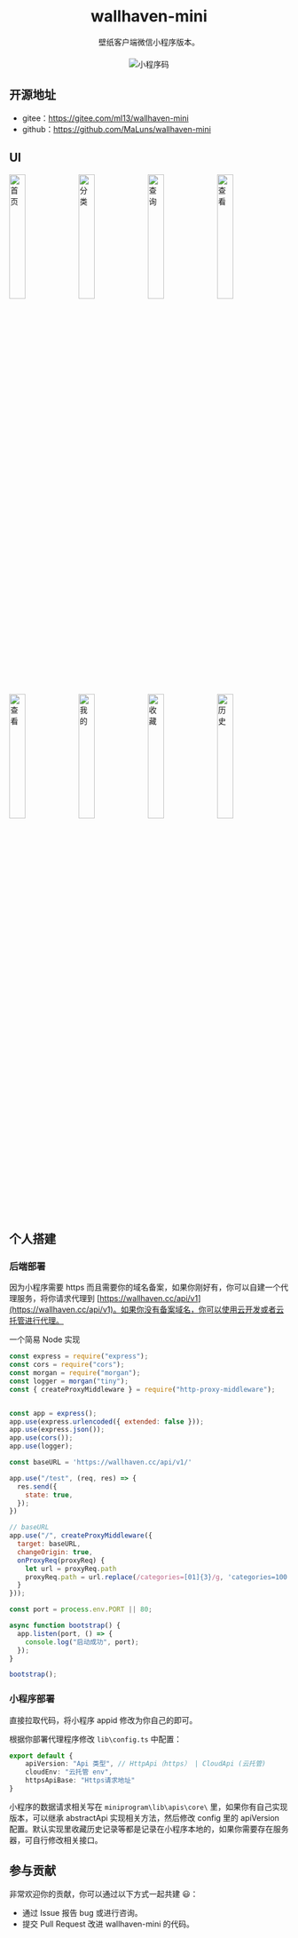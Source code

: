 <h1 align="center">wallhaven-mini</h1>

<p align="center">
  壁纸客户端微信小程序版本。
</p>

<p align="center" style="margin-top: 20px;">
  <img src="https://mp-8b005489-7724-4f8c-afdd-30192ff4f7ae.cdn.bspapp.com/wallhaven/mini-qr.jpg" alt="小程序码" title="小程序码" />
</p>

## 开源地址
- gitee：https://gitee.com/ml13/wallhaven-mini
- github：https://github.com/MaLuns/wallhaven-mini

## UI
<div>
  <img width="24%" src="https://mp-8b005489-7724-4f8c-afdd-30192ff4f7ae.cdn.bspapp.com/wallhaven/mini-home.jpg" alt="首页" title="首页" />
  <img width="24%" src="https://mp-8b005489-7724-4f8c-afdd-30192ff4f7ae.cdn.bspapp.com/wallhaven/mini-seach.jpg" alt="分类" title="分类" >
  <img width="24%" src="https://mp-8b005489-7724-4f8c-afdd-30192ff4f7ae.cdn.bspapp.com/wallhaven/mini-search2.jpg" alt="查询" title="查询" />
  <img width="24%" src="https://mp-8b005489-7724-4f8c-afdd-30192ff4f7ae.cdn.bspapp.com/wallhaven/mini-preview.jpg" alt="查看" title="查看" />
  <img width="24%" src="https://mp-8b005489-7724-4f8c-afdd-30192ff4f7ae.cdn.bspapp.com/wallhaven/mini-preview2.jpg" alt="查看" title="查看" />
  <img width="24%" src="https://mp-8b005489-7724-4f8c-afdd-30192ff4f7ae.cdn.bspapp.com/wallhaven/mini-mini-my.jpg" alt="我的" title="我的" />
  <img width="24%" src="https://mp-8b005489-7724-4f8c-afdd-30192ff4f7ae.cdn.bspapp.com/wallhaven/mini-collection.jpg" alt="收藏" title="收藏" />
  <img width="24%" src="https://mp-8b005489-7724-4f8c-afdd-30192ff4f7ae.cdn.bspapp.com/wallhaven/mini-history.jpg" alt="历史" title="历史" />
</div>

## 个人搭建
### 后端部署

因为小程序需要 https 而且需要你的域名备案，如果你刚好有，你可以自建一个代理服务，将你请求代理到 [https://wallhaven.cc/api/v1](https://wallhaven.cc/api/v1)。如果你没有备案域名，你可以使用云开发或者云托管进行代理。

一个简易 Node 实现

``` js
const express = require("express");
const cors = require("cors");
const morgan = require("morgan");
const logger = morgan("tiny");
const { createProxyMiddleware } = require("http-proxy-middleware");


const app = express();
app.use(express.urlencoded({ extended: false }));
app.use(express.json());
app.use(cors());
app.use(logger);

const baseURL = 'https://wallhaven.cc/api/v1/'

app.use("/test", (req, res) => {
  res.send({
    state: true,
  });
})

// baseURL
app.use("/", createProxyMiddleware({
  target: baseURL,
  changeOrigin: true,
  onProxyReq(proxyReq) {
    let url = proxyReq.path
    proxyReq.path = url.replace(/categories=[01]{3}/g, 'categories=100').replace(/purity=[01]{3}/g, 'purity=100')
  }
}));

const port = process.env.PORT || 80;

async function bootstrap() {
  app.listen(port, () => {
    console.log("启动成功", port);
  });
}

bootstrap();
```

### 小程序部署

直接拉取代码，将小程序 appid 修改为你自己的即可。

根据你部署代理程序修改 `lib\config.ts` 中配置：

``` ts 
export default {
    apiVersion: "Api 类型", // HttpApi（https） | CloudApi (云托管)
    cloudEnv: "云托管 env",
    httpsApiBase: "Https请求地址"
}
```

小程序的数据请求相关写在 `miniprogram\lib\apis\core\` 里，如果你有自己实现版本，可以继承 abstractApi 实现相关方法，然后修改 config 里的 apiVersion 配置。默认实现里收藏历史记录等都是记录在小程序本地的，如果你需要存在服务器，可自行修改相关接口。

## 参与贡献

非常欢迎你的贡献，你可以通过以下方式一起共建 :smiley:：

- 通过 Issue 报告 bug 或进行咨询。
- 提交 Pull Request 改进 wallhaven-mini 的代码。
